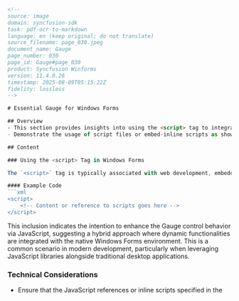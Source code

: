```html
<!--
source: image
domain: syncfusion-sdk
task: pdf-ocr-to-markdown
language: en (keep original; do not translate)
source_filename: page_030.jpeg
document_name: Gauge
page_number: 030
page_id: Gauge#page_030
product: Syncfusion Winforms
version: 11.4.0.26
timestamp: 2025-08-09T05:15:22Z
fidelity: lossless
-->

# Essential Gauge for Windows Forms

## Overview
- This section provides insights into using the <script> tag to integrate JavaScript functionalities with a Windows Forms application that includes synchronization with Gauge controls.
- Demonstrate the usage of script files or embed-inline scripts as shown in the example snippet.

## Content

### Using the <script> Tag in Windows Forms

The `<script>` tag is typically associated with web development, embedding or importing JavaScript files or code directly into an HTML document. However, within the context of Windows Forms using Syncfusion's Essential Gauge, its use here may not be directly applicable.

#### Example Code
```xml
<script>
    <!-- Content or reference to scripts goes here -->
</script>
```

This inclusion indicates the intention to enhance the Gauge control behavior via JavaScript, suggesting a hybrid approach where dynamic functionalities are integrated with the native Windows Forms environment. This is a common scenario in modern development, particularly when leveraging JavaScript libraries alongside traditional desktop applications.

### Technical Considerations
- Ensure that the JavaScript references or inline scripts specified in the <script> tag are compatible with the JavaScript engine being utilized in the Windows Forms application.
- The embedded or external scripts should align with the functionality and features provided by Syncfusion's Essential Gauge control, ensuring that any additional logic complements rather than conflicts with the control’s native capabilities.

### Best Practices
- Always validate any external script references to ensure that they come from a secure and reliable source to prevent security vulnerabilities.
- Maintain clear documentation and comments within your scripts to facilitate maintenance and future updates.

## Code Examples

### Example 1: Embedding Custom JavaScript Functionality
```csharp
// This example assumes that the JavaScript functionality is embedded directly in your Windows Forms application.
public void LoadCustomScripts()
{
    // Invoke JavaScript functions or script logic here
    // Example: Integrating external scripts or inline JavaScript logic for enhanced functionality.
    // This is typically done via the WebBrowser control or similar mechanisms that can evaluate JavaScript.
    // Ensure the appropriate namespaces and references are included within your application.
}
```

## Page-level Navigation/TOC (if applicable)
- [Top]
- [Introduction to Using Scripts with Windows Forms]
- [Technical Considerations]
- [Example Code & Best Practices]

<!-- tags: Glyph, Essential Gauge, Windows Forms, JavaScript, Syncfusion, Compatibility, Script Integration, Hybrid Application Development keywords: Gauge, Windows Forms, Script, JavaScript, Syncfusion, Code Examples, Reference -->
```